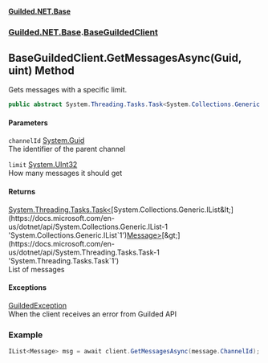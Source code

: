 #### [Guilded.NET.Base](Guilded_NET_Base.md 'Guilded.NET.Base')
### [Guilded.NET.Base](Guilded_NET_Base.md#Guilded_NET_Base 'Guilded.NET.Base').[BaseGuildedClient](BaseGuildedClient.md 'Guilded.NET.Base.BaseGuildedClient')
## BaseGuildedClient.GetMessagesAsync(Guid, uint) Method
Gets messages with a specific limit.  
```csharp
public abstract System.Threading.Tasks.Task<System.Collections.Generic.IList<Guilded.NET.Base.Chat.Message>> GetMessagesAsync(System.Guid channelId, uint limit=50u);
```
#### Parameters
<a name='Guilded_NET_Base_BaseGuildedClient_GetMessagesAsync(System_Guid_uint)_channelId'></a>
`channelId` [System.Guid](https://docs.microsoft.com/en-us/dotnet/api/System.Guid 'System.Guid')  
The identifier of the parent channel
  
<a name='Guilded_NET_Base_BaseGuildedClient_GetMessagesAsync(System_Guid_uint)_limit'></a>
`limit` [System.UInt32](https://docs.microsoft.com/en-us/dotnet/api/System.UInt32 'System.UInt32')  
How many messages it should get
  
#### Returns
[System.Threading.Tasks.Task&lt;](https://docs.microsoft.com/en-us/dotnet/api/System.Threading.Tasks.Task-1 'System.Threading.Tasks.Task`1')[System.Collections.Generic.IList&lt;](https://docs.microsoft.com/en-us/dotnet/api/System.Collections.Generic.IList-1 'System.Collections.Generic.IList`1')[Message](Message.md 'Guilded.NET.Base.Chat.Message')[&gt;](https://docs.microsoft.com/en-us/dotnet/api/System.Collections.Generic.IList-1 'System.Collections.Generic.IList`1')[&gt;](https://docs.microsoft.com/en-us/dotnet/api/System.Threading.Tasks.Task-1 'System.Threading.Tasks.Task`1')  
List of messages
#### Exceptions
[GuildedException](GuildedException.md 'Guilded.NET.Base.GuildedException')  
When the client receives an error from Guilded API
### Example
```csharp
IList<Message> msg = await client.GetMessagesAsync(message.ChannelId);  
```
